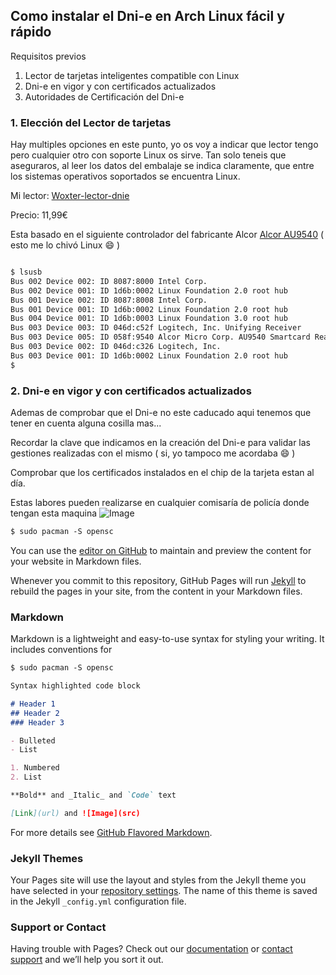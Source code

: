 ## Como instalar el Dni-e en Arch Linux fácil y rápido

Requisitos previos

1. Lector de tarjetas inteligentes compatible con Linux
2. Dni-e en vigor y con certificados actualizados
3. Autoridades de Certificación del Dni-e

### 1. Elección del Lector de tarjetas

Hay multiples opciones en este punto, yo os voy a indicar que lector tengo pero cualquier otro con soporte Linux os sirve.
Tan solo teneis que aseguraros, al leer los datos del embalaje se indica claramente, que entre los sistemas operativos soportados se encuentra Linux.

Mi lector: [Woxter-lector-dnie](http://woxter.es/esp/es/perifericos-pc-/79-woxter-lector-dni-electrnico-8435089008814.html#)

Precio: 11,99€

Esta basado en el siguiente controlador del fabricante Alcor [Alcor AU9540](http://www.alcormicro.com/en_content/c_product/product_01b.php?CategoryID=4&IndexID=4) ( esto me lo chivó Linux :smile: )

```markdown

$ lsusb
Bus 002 Device 002: ID 8087:8000 Intel Corp. 
Bus 002 Device 001: ID 1d6b:0002 Linux Foundation 2.0 root hub
Bus 001 Device 002: ID 8087:8008 Intel Corp. 
Bus 001 Device 001: ID 1d6b:0002 Linux Foundation 2.0 root hub
Bus 004 Device 001: ID 1d6b:0003 Linux Foundation 3.0 root hub
Bus 003 Device 003: ID 046d:c52f Logitech, Inc. Unifying Receiver
Bus 003 Device 005: ID 058f:9540 Alcor Micro Corp. AU9540 Smartcard Reader
Bus 003 Device 002: ID 046d:c326 Logitech, Inc. 
Bus 003 Device 001: ID 1d6b:0002 Linux Foundation 2.0 root hub
$

```

### 2. Dni-e en vigor y con certificados actualizados

Ademas de comprobar que el Dni-e no este caducado aqui tenemos que tener en cuenta alguna cosilla mas...

Recordar la clave que indicamos en la creación del Dni-e para validar las gestiones realizadas con el mismo ( si, yo tampoco me acordaba :smile: )

Comprobar que los certificados instalados en el chip de la tarjeta estan al día.

Estas labores pueden realizarse en cualquier comisaría de policía donde tengan esta maquina
![Image](image/PAD.jpg)

```markdown
$ sudo pacman -S opensc
```



You can use the [editor on GitHub](https://github.com/iojeda/iojeda.github.io/edit/master/index.md) to maintain and preview the content for your website in Markdown files.

Whenever you commit to this repository, GitHub Pages will run [Jekyll](https://jekyllrb.com/) to rebuild the pages in your site, from the content in your Markdown files.

### Markdown

Markdown is a lightweight and easy-to-use syntax for styling your writing. It includes conventions for

```markdown
$ sudo pacman -S opensc
```

```markdown
Syntax highlighted code block

# Header 1
## Header 2
### Header 3

- Bulleted
- List

1. Numbered
2. List

**Bold** and _Italic_ and `Code` text

[Link](url) and ![Image](src)
```

For more details see [GitHub Flavored Markdown](https://guides.github.com/features/mastering-markdown/).

### Jekyll Themes

Your Pages site will use the layout and styles from the Jekyll theme you have selected in your [repository settings](https://github.com/iojeda/iojeda.github.io/settings). The name of this theme is saved in the Jekyll `_config.yml` configuration file.

### Support or Contact

Having trouble with Pages? Check out our [documentation](https://help.github.com/categories/github-pages-basics/) or [contact support](https://github.com/contact) and we’ll help you sort it out.
